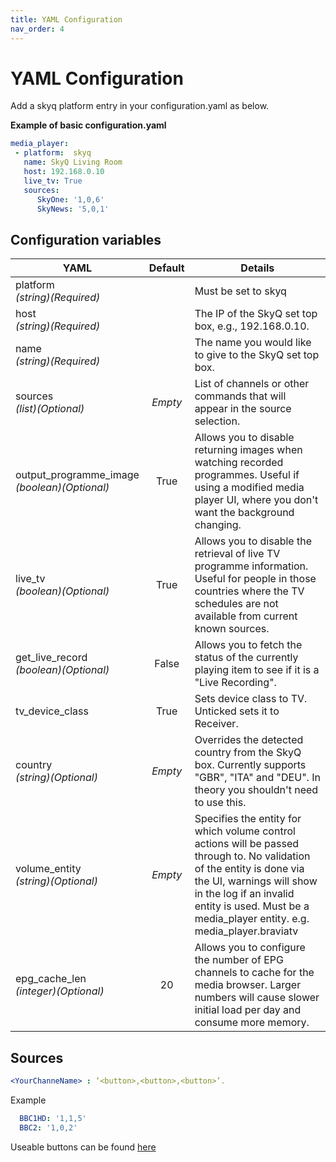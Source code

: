 ```yaml
---
title: YAML Configuration
nav_order: 4
---
```


# YAML Configuration

Add a skyq platform entry in your configuration.yaml as below.

**Example of basic configuration.yaml**

```yaml
media_player:
 - platform:  skyq
   name: SkyQ Living Room
   host: 192.168.0.10
   live_tv: True
   sources:
      SkyOne: '1,0,6'
      SkyNews: '5,0,1'
```

## Configuration variables

| **YAML**                                        | **Default** | **Details** |
| ------------------------------------------------|:-----------:|-------------|
| platform<br>_(string)(Required)_                |             |Must be set to skyq |
| host<br>_(string)(Required)_                    |             | The IP of the SkyQ set top box, e.g., 192.168.0.10. |
| name<br>_(string)(Required)_                    |             | The name you would like to give to the SkyQ set top box. |
| sources<br>_(list)(Optional)_                   |  _Empty_    | List of channels or other commands that will appear in the source selection. |
| output_programme_image<br>_(boolean)(Optional)_ | True        | Allows you to disable returning images when watching recorded programmes. Useful if using a modified media player UI, where you don't want the background changing. |
| live_tv<br>_(boolean)(Optional)_                | True        | Allows you to disable the retrieval of live TV programme information. Useful for people in those countries where the TV schedules are not available from current known sources. |
| get_live_record<br>_(boolean)(Optional)_                | False       | Allows you to fetch the status of the currently playing item to see if it is a "Live Recording". |
| tv_device_class                             | True    | Sets device class to TV. Unticked sets it to Receiver. |
| country<br>_(string)(Optional)_                 | _Empty_     | Overrides the detected country from the SkyQ box. Currently supports "GBR", "ITA" and "DEU". In theory you shouldn't need to use this. |
| volume_entity<br>_(string)(Optional)_        | _Empty_     | Specifies the entity for which volume control actions will be passed through to. No validation of the entity is done via the UI, warnings will show in the log if an invalid entity is used. Must be a media_player entity. e.g. media_player.braviatv|
| epg_cache_len<br>_(integer)(Optional)_          | 20           |Allows you to configure the number of EPG channels to cache for the media browser. Larger numbers will cause slower initial load per day and consume more memory. |

## Sources

```yaml
<YourChanneName> : ‘<button>,<button>,<button>’.
```
Example
```yaml
  BBC1HD: '1,1,5'
  BBC2: '1,0,2'
```
Useable buttons can be found [here](./buttons.md)
